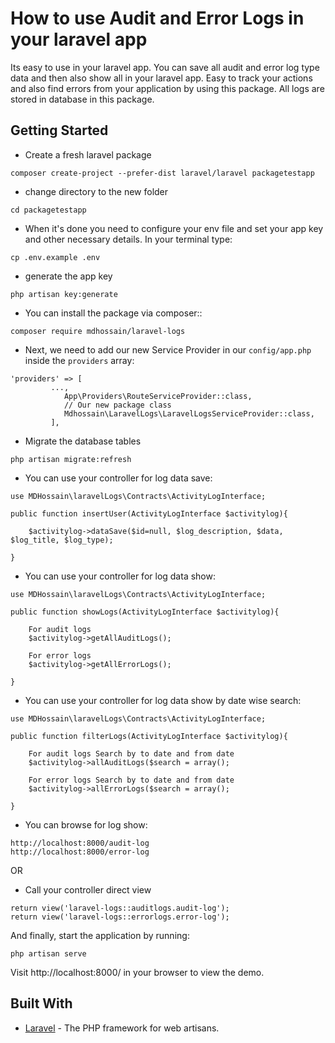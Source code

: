 # How to use Audit and Error Logs in your laravel app
 Its easy to use in your laravel app. You can save all audit and error log type data and then also show all in your laravel app. Easy to track your actions and also find errors from your application by using this package. All logs are stored in database in this package.

## Getting Started
- Create a fresh laravel package

```
composer create-project --prefer-dist laravel/laravel packagetestapp 
```
- change directory to the new folder

```
cd packagetestapp
```

- When it's done you need to configure your env file and set your app key and other necessary details. In your terminal type:

```
cp .env.example .env
```

- generate the app key

```
php artisan key:generate
```
  
- You can install the package via composer::

```
composer require mdhossain/laravel-logs

```
 

- Next, we need to add our new Service Provider in our `config/app.php` inside the `providers` array:

```
'providers' => [
         ...,
            App\Providers\RouteServiceProvider::class, 
            // Our new package class
            Mdhossain\LaravelLogs\LaravelLogsServiceProvider::class,
         ],
```
- Migrate the database tables

```
php artisan migrate:refresh

```

- You can use  your controller for log data save:

```
use MDHossain\laravelLogs\Contracts\ActivityLogInterface;

public function insertUser(ActivityLogInterface $activitylog){
    
    $activitylog->dataSave($id=null, $log_description, $data, $log_title, $log_type);
    
}

```

- You can use  your controller for log data show:

```
use MDHossain\laravelLogs\Contracts\ActivityLogInterface;

public function showLogs(ActivityLogInterface $activitylog){
    
    For audit logs
    $activitylog->getAllAuditLogs();

    For error logs
    $activitylog->getAllErrorLogs();
    
}

```

- You can use  your controller for log data show by date wise search:

```
use MDHossain\laravelLogs\Contracts\ActivityLogInterface;

public function filterLogs(ActivityLogInterface $activitylog){
    
    For audit logs Search by to date and from date
    $activitylog->allAuditLogs($search = array();

    For error logs Search by to date and from date
    $activitylog->allErrorLogs($search = array();
    
}

```


- You can browse for log show:

```
http://localhost:8000/audit-log
http://localhost:8000/error-log

```

OR 

- Call your controller direct view

```
return view('laravel-logs::auditlogs.audit-log');
return view('laravel-logs::errorlogs.error-log');

```

And finally, start the application by running:

```
php artisan serve
```

Visit http://localhost:8000/ in your browser to view the demo.



## Built With

* [Laravel](https://laravel.com/) - The PHP framework for web artisans.
        